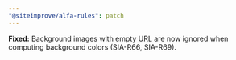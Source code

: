 ```yaml
---
"@siteimprove/alfa-rules": patch
---
```


**Fixed:** Background images with empty URL are now ignored when computing background colors (SIA-R66, SIA-R69).
